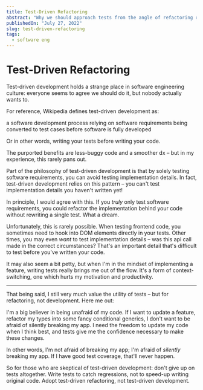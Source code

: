```yaml
---
title: Test-Driven Refactoring
abstract: "Why we should approach tests from the angle of refactoring rather than development."
publishedOn: "July 27, 2022"
slug: test-driven-refactoring
tags:
  - software eng
---
```


# Test-Driven Refactoring

Test-driven development holds a strange place in software engineering culture: everyone seems to agree we should do it, but nobody actually wants to.

For reference, Wikipedia defines test-driven development as:

<div data-daisy="alert">
a software development process relying on software requirements being converted to test cases before software is fully developed
</div>

Or in other words, writing your tests before writing your code.

The purported benefits are less-buggy code and a smoother dx – but in my experience, this rarely pans out.

Part of the philosophy of test-driven development is that by solely testing software requirements, you can avoid testing implementation details. In fact, test-driven development relies on this pattern – you can't test implementation details you haven't written yet!

In principle, I would agree with this. If you _truly_ only test software requirements, you could refactor the implementation behind your code without rewriting a single test. What a dream.

Unfortunately, this is rarely possible. When testing frontend code, you sometimes need to hook into DOM elements directly in your tests. Other times, you may even _want_ to test implementation details – was this api call made in the correct circumstances? That's an important detail that's difficult to test before you've written your code.

It may also seem a bit petty, but when I'm in the mindset of implementing a feature, writing tests really brings me out of the flow. It's a form of context-switching, one which hurts my motivation and productivity.

---

That being said, I still very much value the utility of tests – but for refactoring, not development. Here me out:

I'm a big believer in being unafraid of my code. If I want to update a feature, refactor my types into some fancy conditional generics, I don't want to be afraid of silently breaking my app. I need the freedom to update my code when I think best, and tests give me the confidence necessary to make these changes.

In other words, I'm not afraid of breaking my app; I'm afraid of _silently_ breaking my app. If I have good test coverage, that'll never happen.

So for those who are skeptical of test-driven development: don't give up on tests altogether. Write tests to catch regressions, not to speed-up writing original code. Adopt test-driven refactoring, not test-driven development.
